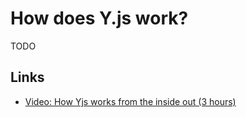 # How does Y.js work?

TODO

## Links
* [Video: How Yjs works from the inside out (3 hours)](https://www.youtube.com/watch?v=0l5XgnQ6rB4)
